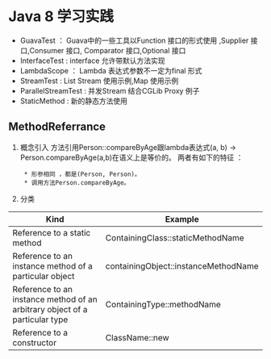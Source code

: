 # Java 8 学习实践

* GuavaTest ： Guava中的一些工具以Function 接口的形式使用 ,Supplier 接口,Consumer 接口, Comparator 接口,Optional 接口
* InterfaceTest : interface 允许带默认方法实现
* LambdaScope ： Lambda 表达式参数不一定为final 形式
* StreamTest : List Stream 使用示例,Map 使用示例
* ParallelStreamTest : 并发Stream 结合CGLib Proxy 例子
* StaticMethod : 新的静态方法使用

 ## MethodReferrance 

1. 概念引入
	方法引用Person::compareByAge跟lambda表达式(a, b) -> Person.compareByAge(a,b)在语义上是等价的。 两者有如下的特征 ：
		
		* 形参相同 ，都是(Person, Person)。
		* 调用方法Person.compareByAge。
		
2. 分类

|	Kind |	Example |
| ------ | -------- |
|Reference to a static method	|	ContainingClass::staticMethodName	|
|Reference to an instance method of a particular object	|	containingObject::instanceMethodName	|
|Reference to an instance method of an arbitrary object of a particular type	|	ContainingType::methodName	|
|Reference to a constructor	|	ClassName::new	|